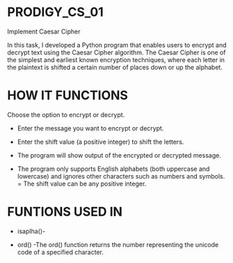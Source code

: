 # PRODIGY_CS_01
Implement Caesar Cipher

In this task, I developed a Python program that enables users to encrypt and decrypt text using the Caesar Cipher algorithm. The Caesar Cipher is one of the simplest and earliest known encryption techniques, where each letter in the plaintext is shifted a certain number of places down or up the alphabet.

# HOW IT FUNCTIONS

Choose the option to encrypt or decrypt.

- Enter the message you want to encrypt or decrypt.

- Enter the shift value (a positive integer) to shift the letters.

- The program will show output of the encrypted or decrypted message.

- The program only supports English alphabets (both uppercase and lowercase) and ignores other characters such as numbers and symbols.
= The shift value can be any positive integer.

# FUNTIONS USED IN 
- isaplha()- 

- ord() -The ord() function returns the number representing the unicode code of a specified character.
